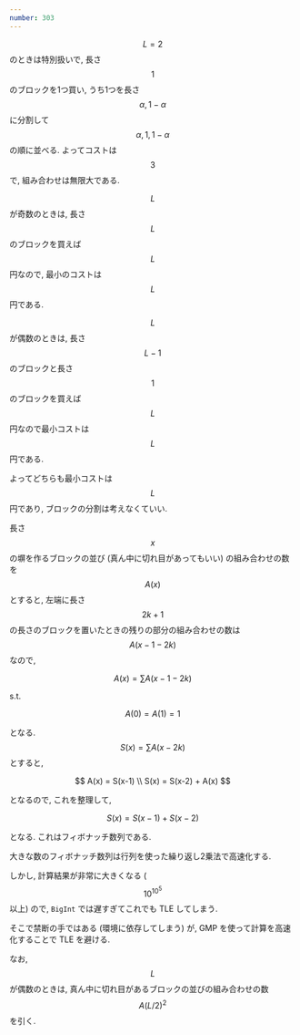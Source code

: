 ```yaml
---
number: 303
---
```

$$ L = 2 $$ のときは特別扱いで, 長さ $$ 1 $$ のブロックを1つ買い, うち1つを長さ $$ \alpha, 1-\alpha $$ に分割して $$ \alpha, 1, 1-\alpha $$ の順に並べる. よってコストは $$ 3 $$ で, 組み合わせは無限大である.

$$ L $$ が奇数のときは, 長さ $$ L $$ のブロックを買えば $$ L $$ 円なので, 最小のコストは $$ L $$ 円である.

$$ L $$ が偶数のときは, 長さ $$ L - 1 $$ のブロックと長さ $$ 1 $$ のブロックを買えば $$ L $$ 円なので最小コストは $$ L $$ 円である.

よってどちらも最小コストは $$ L $$ 円であり, ブロックの分割は考えなくていい.

長さ $$ x $$ の塀を作るブロックの並び (真ん中に切れ目があってもいい) の組み合わせの数を $$ A(x) $$ とすると, 左端に長さ $$ 2k+1 $$ の長さのブロックを置いたときの残りの部分の組み合わせの数は $$ A(x-1-2k) $$ なので,

$$
A(x) = \sum A(x-1-2k)
$$

s.t.

$$
A(0) = A(1) = 1
$$

となる. $$ S(x) = \sum A(x-2k) $$ とすると,

$$
A(x) = S(x-1) \\
S(x) = S(x-2) + A(x)
$$

となるので, これを整理して,

$$
S(x) = S(x-1) + S(x-2)
$$

となる. これはフィボナッチ数列である.

大きな数のフィボナッチ数列は行列を使った繰り返し2乗法で高速化する.

しかし, 計算結果が非常に大きくなる ($$ 10^{10^5} $$ 以上) ので, `BigInt` では遅すぎてこれでも TLE してしまう.

そこで禁断の手ではある (環境に依存してしまう) が, GMP を使って計算を高速化することで TLE を避ける.

なお, $$ L $$ が偶数のときは, 真ん中に切れ目があるブロックの並びの組み合わせの数 $$ A(L/2)^2 $$ を引く.
